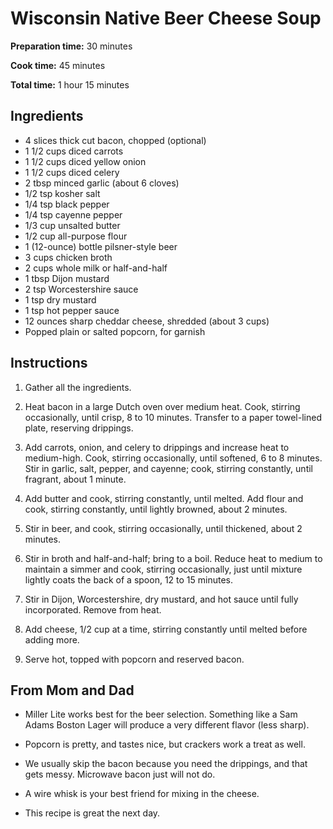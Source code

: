 # Wisconsin Native Beer Cheese Soup

**Preparation time:** 30 minutes

**Cook time:** 45 minutes

**Total time:** 1 hour 15 minutes

## Ingredients

- 4 slices thick cut bacon, chopped (optional)
- 1 1/2 cups diced carrots
- 1 1/2 cups diced yellow onion
- 1 1/2 cups diced celery
- 2 tbsp minced garlic (about 6 cloves)
- 1/2 tsp kosher salt
- 1/4 tsp black pepper
- 1/4 tsp cayenne pepper
- 1/3 cup unsalted butter
- 1/2 cup all-purpose flour
- 1 (12-ounce) bottle pilsner-style beer
- 3 cups chicken broth
- 2 cups whole milk or half-and-half
- 1 tbsp Dijon mustard
- 2 tsp Worcestershire sauce
- 1 tsp dry mustard
- 1 tsp hot pepper sauce
- 12 ounces sharp cheddar cheese, shredded (about 3 cups)
- Popped plain or salted popcorn, for garnish

## Instructions

1. Gather all the ingredients.

2. Heat bacon in a large Dutch oven over medium heat. Cook, stirring occasionally, until crisp, 8 to 10 minutes. Transfer to a paper towel-lined plate, reserving drippings.

3. Add carrots, onion, and celery to drippings and increase heat to medium-high. Cook, stirring occasionally, until softened, 6 to 8 minutes. Stir in garlic, salt, pepper, and cayenne; cook, stirring constantly, until fragrant, about 1 minute.

4. Add butter and cook, stirring constantly, until melted. Add flour and cook, stirring constantly, until lightly browned, about 2 minutes.

5. Stir in beer, and cook, stirring occasionally, until thickened, about 2 minutes.

6. Stir in broth and half-and-half; bring to a boil. Reduce heat to medium to maintain a simmer and cook, stirring occasionally, just until mixture lightly coats the back of a spoon, 12 to 15 minutes.

7. Stir in Dijon, Worcestershire, dry mustard, and hot sauce until fully incorporated. Remove from heat.

8. Add cheese, 1/2 cup at a time, stirring constantly until melted before adding more.

9. Serve hot, topped with popcorn and reserved bacon.

## From Mom and Dad

- Miller Lite works best for the beer selection. Something like a Sam Adams Boston Lager will produce a very different flavor (less sharp).

- Popcorn is pretty, and tastes nice, but crackers work a treat as well.

- We usually skip the bacon because you need the drippings, and that gets messy. Microwave bacon just will not do.

- A wire whisk is your best friend for mixing in the cheese.

- This recipe is great the next day.
